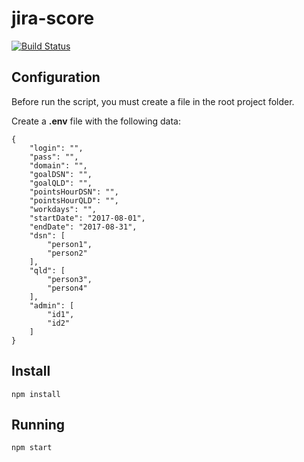 # jira-score[![Build Status](https://travis-ci.org/delete/jira-score.svg?branch=master)](https://travis-ci.org/delete/jira-score)## ConfigurationBefore run the script, you must create a file in the root project folder.Create a **.env** file with the following data:```{    "login": "",    "pass": "",    "domain": "",    "goalDSN": "",    "goalQLD": "",    "pointsHourDSN": "",    "pointsHourQLD": "",    "workdays": "",    "startDate": "2017-08-01",    "endDate": "2017-08-31",    "dsn": [        "person1",        "person2"    ],    "qld": [        "person3",        "person4"    ],    "admin": [        "id1",        "id2"    ]}```## Install`npm install`## Running`npm start`